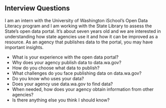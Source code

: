 ## Interview Questions

I am an intern with the University of Washington iSchool’s Open Data Literacy program and I am working with the State Library to assess the State’s open data portal.  It’s about seven years old and we are interested in understanding how state agencies use it and how it can be improved as a resource.  As an agency that publishes data to the portal, you may have important insights.


* What is your experience with the open data portal?
* Why does your agency publish data to data.wa.gov?
* How do you choose what data to publish?
* What challenges do you face publishing data on data.wa.gov?
* Do you know who uses your data?
* Does your agency use data.wa.gov to find data?
* When needed, how does your agency obtain information from other agencies?
* Is there anything else you think I should know?
